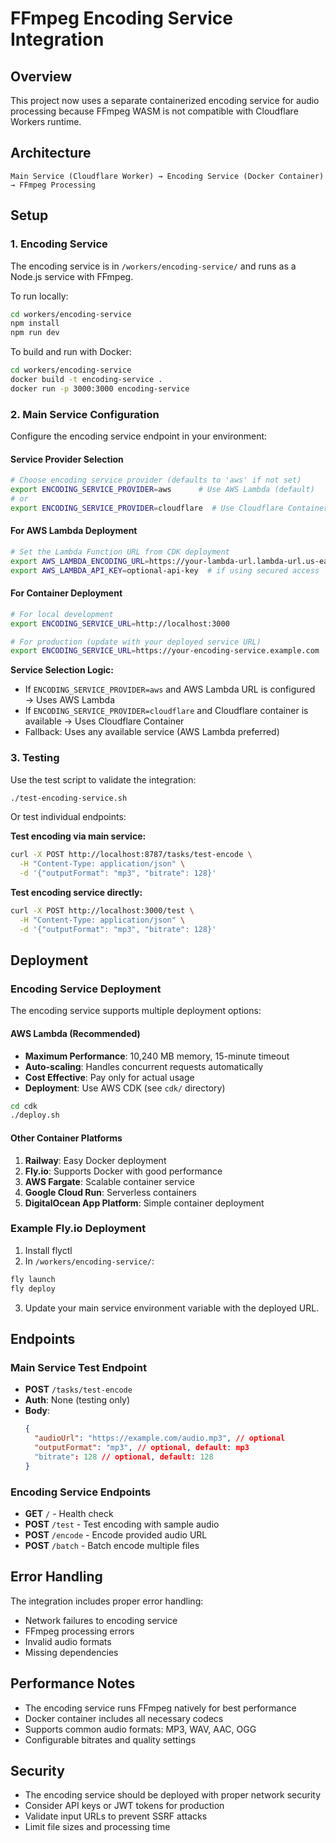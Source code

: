 # FFmpeg Encoding Service Integration

## Overview

This project now uses a separate containerized encoding service for audio processing because FFmpeg WASM is not compatible with Cloudflare Workers runtime.

## Architecture

```
Main Service (Cloudflare Worker) → Encoding Service (Docker Container) → FFmpeg Processing
```

## Setup

### 1. Encoding Service

The encoding service is in `/workers/encoding-service/` and runs as a Node.js service with FFmpeg.

To run locally:

```bash
cd workers/encoding-service
npm install
npm run dev
```

To build and run with Docker:

```bash
cd workers/encoding-service
docker build -t encoding-service .
docker run -p 3000:3000 encoding-service
```

### 2. Main Service Configuration

Configure the encoding service endpoint in your environment:

#### **Service Provider Selection**

```bash
# Choose encoding service provider (defaults to 'aws' if not set)
export ENCODING_SERVICE_PROVIDER=aws      # Use AWS Lambda (default)
# or
export ENCODING_SERVICE_PROVIDER=cloudflare  # Use Cloudflare Container
```

#### **For AWS Lambda Deployment**

```bash
# Set the Lambda Function URL from CDK deployment
export AWS_LAMBDA_ENCODING_URL=https://your-lambda-url.lambda-url.us-east-1.on.aws
export AWS_LAMBDA_API_KEY=optional-api-key  # if using secured access
```

#### **For Container Deployment**

```bash
# For local development
export ENCODING_SERVICE_URL=http://localhost:3000

# For production (update with your deployed service URL)
export ENCODING_SERVICE_URL=https://your-encoding-service.example.com
```

**Service Selection Logic:**

- If `ENCODING_SERVICE_PROVIDER=aws` and AWS Lambda URL is configured → Uses AWS Lambda
- If `ENCODING_SERVICE_PROVIDER=cloudflare` and Cloudflare container is available → Uses Cloudflare Container
- Fallback: Uses any available service (AWS Lambda preferred)

### 3. Testing

Use the test script to validate the integration:

```bash
./test-encoding-service.sh
```

Or test individual endpoints:

**Test encoding via main service:**

```bash
curl -X POST http://localhost:8787/tasks/test-encode \
  -H "Content-Type: application/json" \
  -d '{"outputFormat": "mp3", "bitrate": 128}'
```

**Test encoding service directly:**

```bash
curl -X POST http://localhost:3000/test \
  -H "Content-Type: application/json" \
  -d '{"outputFormat": "mp3", "bitrate": 128}'
```

## Deployment

### Encoding Service Deployment

The encoding service supports multiple deployment options:

#### **AWS Lambda (Recommended)**

- **Maximum Performance**: 10,240 MB memory, 15-minute timeout
- **Auto-scaling**: Handles concurrent requests automatically
- **Cost Effective**: Pay only for actual usage
- **Deployment**: Use AWS CDK (see `cdk/` directory)

```bash
cd cdk
./deploy.sh
```

#### **Other Container Platforms**

1. **Railway**: Easy Docker deployment
2. **Fly.io**: Supports Docker with good performance
3. **AWS Fargate**: Scalable container service
4. **Google Cloud Run**: Serverless containers
5. **DigitalOcean App Platform**: Simple container deployment

### Example Fly.io Deployment

1. Install flyctl
2. In `/workers/encoding-service/`:

```bash
fly launch
fly deploy
```

3. Update your main service environment variable with the deployed URL.

## Endpoints

### Main Service Test Endpoint

- **POST** `/tasks/test-encode`
- **Auth**: None (testing only)
- **Body**:
  ```json
  {
    "audioUrl": "https://example.com/audio.mp3", // optional
    "outputFormat": "mp3", // optional, default: mp3
    "bitrate": 128 // optional, default: 128
  }
  ```

### Encoding Service Endpoints

- **GET** `/` - Health check
- **POST** `/test` - Test encoding with sample audio
- **POST** `/encode` - Encode provided audio URL
- **POST** `/batch` - Batch encode multiple files

## Error Handling

The integration includes proper error handling:

- Network failures to encoding service
- FFmpeg processing errors
- Invalid audio formats
- Missing dependencies

## Performance Notes

- The encoding service runs FFmpeg natively for best performance
- Docker container includes all necessary codecs
- Supports common audio formats: MP3, WAV, AAC, OGG
- Configurable bitrates and quality settings

## Security

- The encoding service should be deployed with proper network security
- Consider API keys or JWT tokens for production
- Validate input URLs to prevent SSRF attacks
- Limit file sizes and processing time
